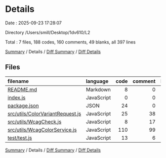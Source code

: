 # Details

Date : 2025-09-23 17:28:07

Directory /Users/smill/Desktop/1dv610/L2

Total : 7 files,  188 codes, 160 comments, 49 blanks, all 397 lines

[Summary](results.md) / Details / [Diff Summary](diff.md) / [Diff Details](diff-details.md)

## Files
| filename | language | code | comment | blank | total |
| :--- | :--- | ---: | ---: | ---: | ---: |
| [README.md](/README.md) | Markdown | 8 | 0 | 4 | 12 |
| [index.js](/index.js) | JavaScript | 0 | 0 | 1 | 1 |
| [package.json](/package.json) | JSON | 24 | 0 | 1 | 25 |
| [src/utils/ColorVariantRequest.js](/src/utils/ColorVariantRequest.js) | JavaScript | 25 | 38 | 6 | 69 |
| [src/utils/WcagCheck.js](/src/utils/WcagCheck.js) | JavaScript | 8 | 17 | 2 | 27 |
| [src/utils/WcagColorService.js](/src/utils/WcagColorService.js) | JavaScript | 110 | 99 | 28 | 237 |
| [test/test.js](/test/test.js) | JavaScript | 13 | 6 | 7 | 26 |

[Summary](results.md) / Details / [Diff Summary](diff.md) / [Diff Details](diff-details.md)